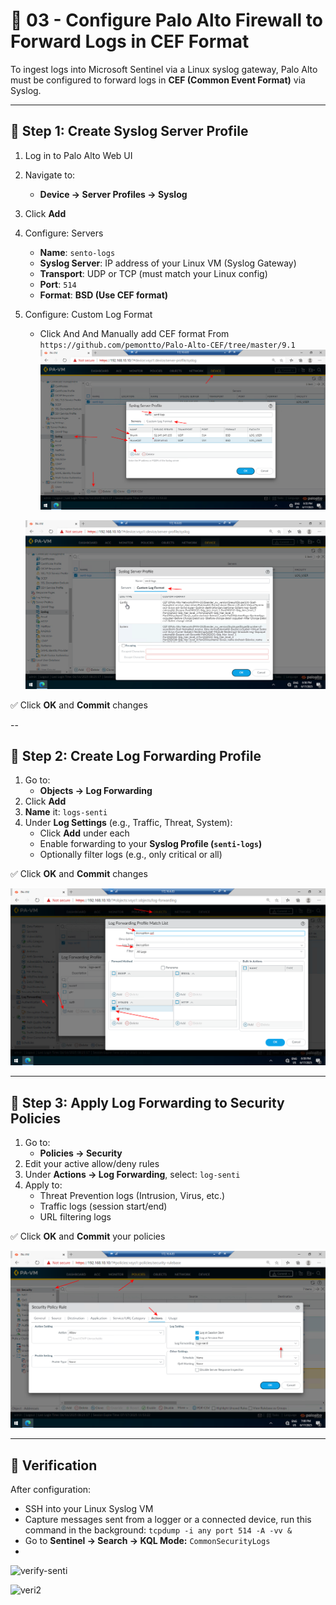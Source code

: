 # 🔧 03 - Configure Palo Alto Firewall to Forward Logs in CEF Format

To ingest logs into Microsoft Sentinel via a Linux syslog gateway, Palo Alto must be configured to forward logs in **CEF (Common Event Format)** via Syslog.

---

## 📍 Step 1: Create Syslog Server Profile

1. Log in to Palo Alto Web UI
2. Navigate to:
   - **Device → Server Profiles → Syslog**
3. Click **Add**
4. Configure: Servers
   - **Name**: `sento-logs`
   - **Syslog Server**: IP address of your Linux VM (Syslog Gateway)
   - **Transport**: UDP or TCP (must match your Linux config)
   - **Port**: `514`
   - **Format**: **BSD (Use CEF format)**
5. Configure: Custom Log Format
   - Click And And Manually add CEF format From
     `https://github.com/pemontto/Palo-Alto-CEF/tree/master/9.1`
    ![cef-pal1](https://github.com/Deevish895/SOC-lab-in-Microsoft-Sentinel-on-free-tier/blob/main/Setup-Steps/setup-images/11.palo%20alto%20config/cef-pal1.png)

    ![cef-pal2](https://github.com/Deevish895/SOC-lab-in-Microsoft-Sentinel-on-free-tier/blob/main/Setup-Steps/setup-images/11.palo%20alto%20config/cef-pal2.png)


✅ Click **OK** and **Commit** changes

--

## 📍 Step 2: Create Log Forwarding Profile

1. Go to:
   - **Objects → Log Forwarding**
2. Click **Add**
3. **Name** it: `logs-senti`
4. Under **Log Settings** (e.g., Traffic, Threat, System):
   - Click **Add** under each
   - Enable forwarding to your **Syslog Profile (`senti-logs`)**
   - Optionally filter logs (e.g., only critical or all)

✅ Click **OK** and **Commit** changes

![cef-pal3](https://github.com/Deevish895/SOC-lab-in-Microsoft-Sentinel-on-free-tier/blob/main/Setup-Steps/setup-images/11.palo%20alto%20config/cef-pal3.png)

---

## 📍 Step 3: Apply Log Forwarding to Security Policies

1. Go to:
   - **Policies → Security**
2. Edit your active allow/deny rules
3. Under **Actions → Log Forwarding**, select: `log-senti`
4. Apply to:
   - Threat Prevention logs (Intrusion, Virus, etc.)
   - Traffic logs (session start/end)
   - URL filtering logs

✅ Click **OK** and **Commit** your policies

![cef-pal4](https://github.com/Deevish895/SOC-lab-in-Microsoft-Sentinel-on-free-tier/blob/main/Setup-Steps/setup-images/11.palo%20alto%20config/cef-pal4.png)

---

## 🧪 Verification

After configuration:

- SSH into your Linux Syslog VM
- Capture messages sent from a logger or a connected device, run this command in the background:
  ```tcpdump -i any port 514 -A -vv &```
- Go to **Sentinel → Search → KQL Mode:**
 ```CommonSecurityLogs```
- 

![verify-senti](https://github.com/Deevish895/SOC-lab-in-Microsoft-Sentinel-on-free-tier/blob/main/Setup-Steps/setup-images/11.palo%20alto%20config/verify-senti.png)

![veri2](https://github.com/Deevish895/SOC-lab-in-Microsoft-Sentinel-on-free-tier/blob/main/Setup-Steps/setup-images/11.palo%20alto%20config/veri2.png)


